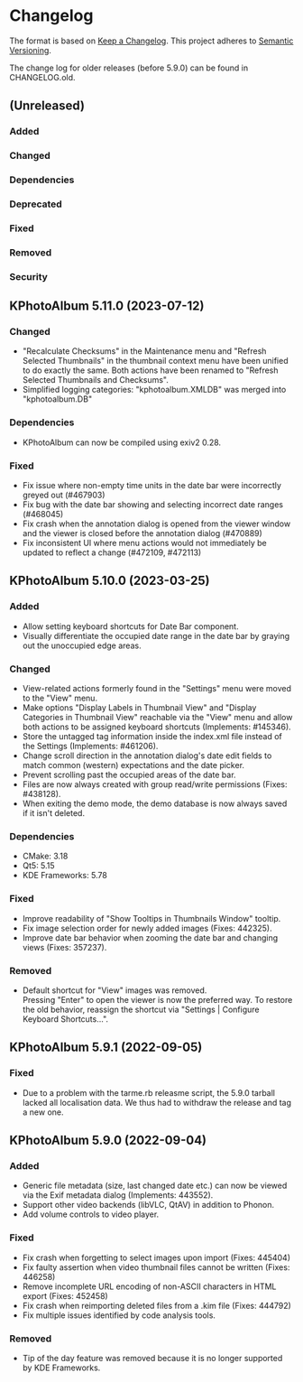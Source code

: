 <!--
SPDX-FileCopyrightText: 2022-2023 Johannes Zarl-Zierl <johannes@zarl-zierl.at>
SPDX-FileCopyrightText: 2022-2023 Tobias Leupold <tl at stonemx dot de>

SPDX-License-Identifier: CC-BY-SA-4.0

Template to use after a release:

(Unreleased)
------------

### Added

### Changed

### Dependencies

### Deprecated

### Fixed

### Removed

### Security

-->
Changelog
=========

The format is based on [Keep a Changelog](https://keepachangelog.com/en/1.0.0/).
This project adheres to [Semantic Versioning](https://semver.org/spec/v2.0.0.html).

The change log for older releases (before 5.9.0) can be found in CHANGELOG.old.

(Unreleased)
------------

### Added

### Changed

### Dependencies

### Deprecated

### Fixed

### Removed

### Security

KPhotoAlbum 5.11.0 (2023-07-12)
-------------------------------

### Changed
 - "Recalculate Checksums" in the Maintenance menu and "Refresh Selected Thumbnails" in the thumbnail context menu have been unified to do exactly the same.
   Both actions have been renamed to "Refresh Selected Thumbnails and Checksums".
 - Simplified logging categories: "kphotoalbum.XMLDB" was merged into "kphotoalbum.DB"

### Dependencies
 - KPhotoAlbum can now be compiled using exiv2 0.28.

### Fixed
 - Fix issue where non-empty time units in the date bar were incorrectly greyed out (#467903)
 - Fix bug with the date bar showing and selecting incorrect date ranges (#468045)
 - Fix crash when the annotation dialog is opened from the viewer window and the viewer is closed before the annotation dialog (#470889)
 - Fix inconsistent UI where menu actions would not immediately be updated to reflect a change (#472109, #472113)

KPhotoAlbum 5.10.0 (2023-03-25)
-------------------------------

### Added
 - Allow setting keyboard shortcuts for Date Bar component.
 - Visually differentiate the occupied date range in the date bar by graying out the unoccupied edge areas.

### Changed
 - View-related actions formerly found in the "Settings" menu were moved to the "View" menu.
 - Make options "Display Labels in Thumbnail View" and "Display Categories in Thumbnail View" reachable via the "View" menu
   and allow both actions to be assigned keyboard shortcuts (Implements: #145346).
 - Store the untagged tag information inside the index.xml file instead of the Settings (Implements: #461206).
 - Change scroll direction in the annotation dialog's date edit fields to match common (western) expectations and the date picker.
 - Prevent scrolling past the occupied areas of the date bar.
 - Files are now always created with group read/write permissions (Fixes: #438128).
 - When exiting the demo mode, the demo database is now always saved if it isn't deleted.

### Dependencies
 - CMake: 3.18
 - Qt5: 5.15
 - KDE Frameworks: 5.78

### Fixed
 - Improve readability of "Show Tooltips in Thumbnails Window" tooltip.
 - Fix image selection order for newly added images (Fixes: 442325).
 - Improve date bar behavior when zooming the date bar and changing views (Fixes: 357237).

### Removed
 - Default shortcut for "View" images was removed.<br>
   Pressing "Enter" to open the viewer is now the preferred way.
   To restore the old behavior, reassign the shortcut via "Settings | Configure Keyboard Shortcuts...".

KPhotoAlbum 5.9.1 (2022-09-05)
------------------------------

### Fixed
- Due to a problem with the tarme.rb releasme script, the 5.9.0 tarball lacked all localisation
  data. We thus had to withdraw the release and tag a new one.


KPhotoAlbum 5.9.0 (2022-09-04)
------------------------------

### Added
- Generic file metadata (size, last changed date etc.) can now be viewed via the Exif
  metadata dialog (Implements: 443552).
- Support other video backends (libVLC, QtAV) in addition to Phonon.
- Add volume controls to video player.

### Fixed
- Fix crash when forgetting to select images upon import (Fixes: 445404)
- Fix faulty assertion when video thumbnail files cannot be written (Fixes: 446258)
- Remove incomplete URL encoding of non-ASCII characters in HTML export (Fixes: 452458)
- Fix crash when reimporting deleted files from a .kim file (Fixes: 444792)
- Fix multiple issues identified by code analysis tools.

### Removed
- Tip of the day feature was removed because it is no longer supported by KDE Frameworks.
